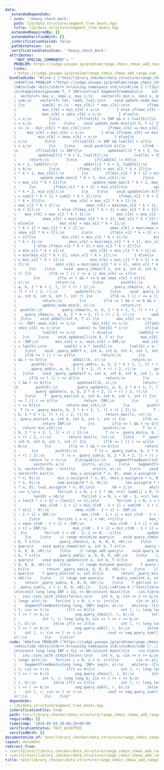 ```yaml
---
data:
  _extendedDependsOn:
  - icon: ':heavy_check_mark:'
    path: lib/data_structure/segment_tree_beats.hpp
    title: lib/data_structure/segment_tree_beats.hpp
  _extendedRequiredBy: []
  _extendedVerifiedWith: []
  _isVerificationFailed: false
  _pathExtension: cpp
  _verificationStatusIcon: ':heavy_check_mark:'
  attributes:
    '*NOT_SPECIAL_COMMENTS*': ''
    PROBLEM: https://judge.yosupo.jp/problem/range_chmin_chmax_add_range_sum
    links:
    - https://judge.yosupo.jp/problem/range_chmin_chmax_add_range_sum
  bundledCode: "#line 1 \"test/library_checker/data_structure/range_chmin_chmax_add_range_sum.test.cpp\"\
    \n#define PROBLEM \"https://judge.yosupo.jp/problem/range_chmin_chmax_add_range_sum\"\
    \n#include <bits/stdc++.h>\nusing namespace std;\n\n#line 2 \"lib/data_structure/segment_tree_beats.hpp\"\
    \n\ntemplate<typename T, T INF>\nstruct SegmentTreeBeats{\n    int n, n0;\n  \
    \  vector<T> max_v, smax_v, max_c;\n    vector<T> min_v, smin_v, min_c;\n    vector<T>\
    \ sum;\n    vector<T> len, ladd, lval;\n\n    void update_node_max(int k, T x)\
    \ {\n        sum[k] += (x - max_v[k]) * max_c[k];\n\n        if(max_v[k] == min_v[k]){\n\
    \            max_v[k] = min_v[k] = x;\n        } else if(max_v[k] == smin_v[k]){\n\
    \            max_v[k] = smin_v[k] = x;\n        } else{\n            max_v[k]\
    \ = x;\n        }\n\n        if(lval[k] != INF && x < lval[k]){\n            lval[k]\
    \ = x;\n        }\n    }\n\n    void update_node_min(int k, T x) {\n        sum[k]\
    \ += (x - min_v[k]) * min_c[k];\n\n        if(max_v[k] == min_v[k]){\n       \
    \     max_v[k] = min_v[k] = x;\n        } else if(smax_v[k] == min_v[k]){\n  \
    \          min_v[k] = smax_v[k] = x;\n        } else{\n            min_v[k] =\
    \ x;\n        }\n\n        if(lval[k] != INF && lval[k] < x){\n            lval[k]\
    \ = x;\n        }\n    }\n\n    void push(int k){\n        if(n0 - 1 <= k) return;\n\
    \n        if(lval[k] != INF){\n            updateall(2 * k + 1, lval[k]);\n  \
    \          updateall(2 * k + 2, lval[k]);\n            lval[k] = INF;\n      \
    \      return;\n        }\n\n        if(ladd[k] != 0){\n            addall(2 *\
    \ k + 1, ladd[k]);\n            addall(2 * k + 2, ladd[k]);\n            ladd[k]\
    \ = 0;\n        }\n\n        if(max_v[k] < max_v[2 * k + 1]){\n            update_node_max(2\
    \ * k + 1, max_v[k]);\n        }\n        if(min_v[2 * k + 1] < min_v[k]){\n \
    \           update_node_min(2 * k + 1, min_v[k]);\n        }\n\n        if(max_v[k]\
    \ < max_v[2 * k + 2]){\n            update_node_max(2 * k + 2, max_v[k]);\n  \
    \      }\n        if(min_v[2 * k + 2] < min_v[k]){\n            update_node_min(2\
    \ * k + 2, min_v[k]);\n        }\n    }\n\n    void update(int k){\n        sum[k]\
    \ = sum[2 * k + 1] + sum[2 * k + 2];\n\n        if(max_v[2 * k + 1] < max_v[2\
    \ * k + 2]){\n            max_v[k] = max_v[2 * k + 2];\n            max_c[k] =\
    \ max_c[2 * k + 2];\n            smax_v[k] = max(max_v[2 * k + 1], smax_v[2 *\
    \ k + 2]);\n        } else if(max_v[2 * k + 1] > max_v[2 * k + 2]){\n        \
    \    max_v[k] = max_v[2 * k + 1];\n            max_c[k] = max_c[2 * k + 1];\n\
    \            smax_v[k] = max(smax_v[2 * k + 1], max_v[2 * k + 2]);\n        }\
    \ else{\n            max_v[k] = max_v[2 * k + 1];\n            max_c[k] = max_c[2\
    \ * k + 1] + max_c[2 * k + 2];\n            smax_v[k] = max(smax_v[2 * k + 1],\
    \ smax_v[2 * k + 2]);\n        }\n\n        if(min_v[2 * k + 1] < min_v[2 * k\
    \ + 2]){\n            min_v[k] = min_v[2 * k + 1];\n            min_c[k] = min_c[2\
    \ * k + 1];\n            smin_v[k] = min(smin_v[2 * k + 1], min_v[2 * k + 2]);\n\
    \        } else if(min_v[2 * k + 1] > min_v[2 * k + 2]){\n            min_v[k]\
    \ = min_v[2 * k + 2];\n            min_c[k] = min_c[2 * k + 2];\n            smin_v[k]\
    \ = min(min_v[2 * k + 1], smin_v[2 * k + 2]);\n        } else{\n            min_v[k]\
    \ = min_v[2 * k + 1];\n            min_c[k] = min_c[2 * k + 1] + min_c[2 * k +\
    \ 2];\n            smin_v[k] = min(smin_v[2 * k + 1], smin_v[2 * k + 2]);\n  \
    \      }\n    }\n\n    void _query_chmin(T x, int a, int b, int k, int l, int\
    \ r) {\n        if(b <= l || r <= a || max_v[k] <= x){\n            return;\n\
    \        }\n        if(a <= l && r <= b && smax_v[k] < x){\n            update_node_max(k,\
    \ x);\n            return;\n        }\n\n        push(k);\n        _query_chmin(x,\
    \ a, b, 2 * k + 1, l, (l + r) / 2);\n        _query_chmin(x, a, b, 2 * k + 2,\
    \ (l + r) / 2, r);\n        update(k);\n    }\n\n    void _query_chmax(T x, int\
    \ a, int b, int k, int l, int r) {\n        if(b <= l || r <= a || x <= min_v[k]){\n\
    \            return;\n        }\n        if(a <= l && r <= b && x < smin_v[k]){\n\
    \            update_node_min(k, x);\n            return;\n        }\n\n      \
    \  push(k);\n        _query_chmax(x, a, b, 2 * k + 1, l, (l + r) / 2);\n     \
    \   _query_chmax(x, a, b, 2 * k + 2, (l + r) / 2, r);\n        update(k);\n  \
    \  }\n\n    void addall(int k, T x) {\n        max_v[k] += x;\n        if(smax_v[k]\
    \ != -INF) smax_v[k] += x;\n        min_v[k] += x;\n        if(smin_v[k] != INF)\
    \ smin_v[k] += x;\n\n        sum[k] += len[k] * x;\n        if(lval[k] != INF){\n\
    \            lval[k] += x;\n        } else{\n            ladd[k] += x;\n     \
    \   }\n    }\n\n    void updateall(int k, T x) {\n        max_v[k] = x; smax_v[k]\
    \ = -INF;\n        min_v[k] = x; smin_v[k] = INF;\n        max_c[k] = min_c[k]\
    \ = len[k];\n\n        sum[k] = x * len[k];\n        lval[k] = x; ladd[k] = 0;\n\
    \    }\n\n    void _query_add(T x, int a, int b, int k, int l, int r) {\n    \
    \    if(b <= l || r <= a){\n            return;\n        }\n        if(a <= l\
    \ && r <= b){\n            addall(k, x);\n            return;\n        }\n\n \
    \       push(k);\n        _query_add(x, a, b, 2 * k + 1, l, (l + r) / 2);\n  \
    \      _query_add(x, a, b, 2 * k + 2, (l + r) / 2, r);\n        update(k);\n \
    \   }\n\n    void _query_update(T x, int a, int b, int k, int l, int r) {\n  \
    \      if(b <= l || r <= a){\n            return;\n        }\n        if(a <=\
    \ l && r <= b){\n            updateall(k, x);\n            return;\n        }\n\
    \n        push(k);\n        _query_update(x, a, b, 2 * k + 1, l, (l + r) / 2);\n\
    \        _query_update(x, a, b, 2 * k + 2, (l + r) / 2, r);\n        update(k);\n\
    \    }\n\n    T _query_max(int a, int b, int k, int l, int r) {\n        if(b\
    \ <= l || r <= a){\n            return -INF;\n        }\n        if(a <= l &&\
    \ r <= b){\n            return max_v[k];\n        }\n        push(k);\n      \
    \  T lv = _query_max(a, b, 2 * k + 1, l, (l + r) / 2);\n        T rv = _query_max(a,\
    \ b, 2 * k + 2, (l + r) / 2, r);\n        return max(lv, rv);\n    }\n\n    T\
    \ _query_min(int a, int b, int k, int l, int r) {\n        if(b <= l || r <= a){\n\
    \            return INF;\n        }\n        if(a <= l && r <= b){\n         \
    \   return min_v[k];\n        }\n        push(k);\n        T lv = _query_min(a,\
    \ b, 2 * k + 1, l, (l + r) / 2);\n        T rv = _query_min(a, b, 2 * k + 2, (l\
    \ + r) / 2, r);\n        return min(lv, rv);\n    }\n\n    T _query_sum(int a,\
    \ int b, int k, int l, int r) {\n        if(b <= l || r <= a){\n            return\
    \ 0;\n        }\n        if(a <= l && r <= b){\n            return sum[k];\n \
    \       }\n        push(k);\n        T lv = _query_sum(a, b, 2 * k + 1, l, (l\
    \ + r) / 2);\n        T rv = _query_sum(a, b, 2 * k + 2, (l + r) / 2, r);\n  \
    \      return lv + rv;\n    }\n\npublic:\n    SegmentTreeBeats(int n) : n(n){\n\
    \        vector<T> a;\n        init(n, a);\n    }\n\n    SegmentTreeBeats(int\
    \ n, vector<T> &a) : n(n){\n        init(n, a);\n    }\n\n    void init(int n,\
    \ vector<T> &a){\n        max_v.assign(4 * n, 0), smax_v.assign(4 * n, 0), max_c.assign(4\
    \ * n, 0);\n        min_v.assign(4 * n, 0), smin_v.assign(4 * n, 0), min_c.assign(4\
    \ * n, 0);\n        sum.assign(4 * n, 0);\n        len.assign(4 * n, 0), ladd.assign(4\
    \ * n, 0); lval.assign(4 * n, 0);\n\n        n0 = 1;\n        while(n0 < n) n0\
    \ <<= 1;\n\n        for(int i = 0; i < 2 * n0; ++i) ladd[i] = 0, lval[i] = INF;\n\
    \        len[0] = n0;\n        for(int i = 0; i < n0 - 1; ++i) len[2 * i + 1]\
    \ = len[2 * i + 2] = (len[i] >> 1);\n\n        for(int i = 0; i < n; ++i){\n \
    \           max_v[n0 - 1 + i] = min_v[n0 - 1 + i] = sum[n0 - 1 + i] = (!a.empty()\
    \ ? a[i] : 0);\n            smax_v[n0 - 1 + i] = -INF;\n            smin_v[n0\
    \ - 1 + i] = INF;\n            max_c[n0 - 1 + i] = min_c[n0 - 1 + i] = 1;\n  \
    \      }\n\n        for(int i = n; i < n0; ++i){\n            max_v[n0 - 1 + i]\
    \ = smax_v[n0 - 1 + i] = -INF;\n            min_v[n0 - 1 + i] = smin_v[n0 - 1\
    \ + i] = INF;\n            max_c[n0 - 1 + i] = min_c[n0 - 1 + i] = 0;\n      \
    \  }\n        for(int i = n0 - 2; i >= 0; --i){\n            update(i);\n    \
    \    }\n    }\n\n    // range minimize query\n    void query_chmin(int a, int\
    \ b, T x){\n        _query_chmin(x, a, b, 0, 0, n0);\n    }\n\n    // range maximize\
    \ query\n    void query_chmax(int a, int b, T x){\n        _query_chmax(x, a,\
    \ b, 0, 0, n0);\n    }\n\n    // range add query\n    void query_add(int a, int\
    \ b, T x){\n        _query_add(x, a, b, 0, 0, n0);\n    }\n\n    // range update\
    \ query\n    void query_update(int a, int b, T x){\n        _query_update(x, a,\
    \ b, 0, 0, n0);\n    }\n\n    // range minimum query\n    T query_max(int a, int\
    \ b){\n        return _query_max(a, b, 0, 0, n0);\n    }\n\n    // range maximum\
    \ query\n    T query_min(int a, int b){\n        return _query_min(a, b, 0, 0,\
    \ n0);\n    }\n\n    // range sum query\n    T query_sum(int a, int b){\n    \
    \    return _query_sum(a, b, 0, 0, n0);\n    }\n\n    T get(int x){\n        return\
    \ _query_sum(x, x + 1, 0, 0, n0);\n    }\n};\n#line 6 \"test/library_checker/data_structure/range_chmin_chmax_add_range_sum.test.cpp\"\
    \n\nconst long long INF = 1LL << 60;\n\nint main(){\n    cin.tie(nullptr);\n \
    \   ios::sync_with_stdio(false);\n\n    int n, q; cin >> n >> q;\n    vector<long\
    \ long> a(n);\n    for(int i = 0; i < n; i++){\n        cin >> a[i];\n    }\n\
    \    SegmentTreeBeats<long long, INF> seg(n, a);\n    while(q--){\n        int\
    \ t; cin >> t;\n        if(t == 0){\n            int l, r; long long b; cin >>\
    \ l >> r >> b;\n            seg.query_chmin(l, r, b);\n        }else if(t == 1){\n\
    \            int l, r; long long b; cin >> l >> r >> b;\n            seg.query_chmax(l,\
    \ r, b);\n        }else if(t == 2){\n            int l, r; long long b; cin >>\
    \ l >> r >> b;\n            seg.query_add(l, r, b);\n        }else{\n        \
    \    int l, r; cin >> l >> r;\n            cout << seg.query_sum(l, r) << \"\\\
    n\";\n        }\n    }\n}\n"
  code: "#define PROBLEM \"https://judge.yosupo.jp/problem/range_chmin_chmax_add_range_sum\"\
    \n#include <bits/stdc++.h>\nusing namespace std;\n\n#include \"../../../lib/data_structure/segment_tree_beats.hpp\"\
    \n\nconst long long INF = 1LL << 60;\n\nint main(){\n    cin.tie(nullptr);\n \
    \   ios::sync_with_stdio(false);\n\n    int n, q; cin >> n >> q;\n    vector<long\
    \ long> a(n);\n    for(int i = 0; i < n; i++){\n        cin >> a[i];\n    }\n\
    \    SegmentTreeBeats<long long, INF> seg(n, a);\n    while(q--){\n        int\
    \ t; cin >> t;\n        if(t == 0){\n            int l, r; long long b; cin >>\
    \ l >> r >> b;\n            seg.query_chmin(l, r, b);\n        }else if(t == 1){\n\
    \            int l, r; long long b; cin >> l >> r >> b;\n            seg.query_chmax(l,\
    \ r, b);\n        }else if(t == 2){\n            int l, r; long long b; cin >>\
    \ l >> r >> b;\n            seg.query_add(l, r, b);\n        }else{\n        \
    \    int l, r; cin >> l >> r;\n            cout << seg.query_sum(l, r) << \"\\\
    n\";\n        }\n    }\n}"
  dependsOn:
  - lib/data_structure/segment_tree_beats.hpp
  isVerificationFile: true
  path: test/library_checker/data_structure/range_chmin_chmax_add_range_sum.test.cpp
  requiredBy: []
  timestamp: '2024-05-04 18:06:16+09:00'
  verificationStatus: TEST_ACCEPTED
  verifiedWith: []
documentation_of: test/library_checker/data_structure/range_chmin_chmax_add_range_sum.test.cpp
layout: document
redirect_from:
- /verify/test/library_checker/data_structure/range_chmin_chmax_add_range_sum.test.cpp
- /verify/test/library_checker/data_structure/range_chmin_chmax_add_range_sum.test.cpp.html
title: test/library_checker/data_structure/range_chmin_chmax_add_range_sum.test.cpp
---
```


